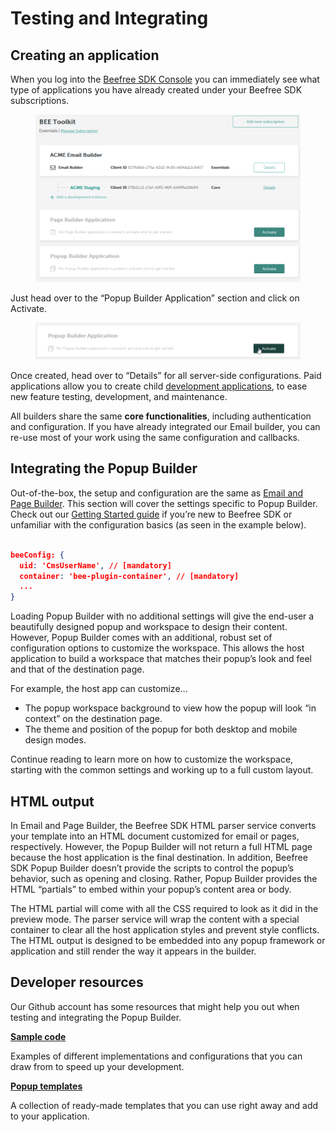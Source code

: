 # Testing and Integrating

## Creating an application <a href="#creating-an-application" id="creating-an-application"></a>

When you log into the [Beefree SDK Console](https://dam.beefree.io/devmain) you can immediately see what type of applications you have already created under your Beefree SDK subscriptions.

<figure><img src="../.gitbook/assets/firefox_2021-08-18_19.05.33.png" alt=""><figcaption></figcaption></figure>

Just head over to the “Popup Builder Application” section and click on Activate.

<figure><img src="../.gitbook/assets/2firefox_2021-08-18_19.07.52 (1).png" alt=""><figcaption></figcaption></figure>

Once created, head over to “Details” for all server-side configurations. Paid applications allow you to create child [development applications](../getting-started/development-applications.md), to ease new feature testing, development, and maintenance.

All builders share the same **core functionalities**, including authentication and configuration. If you have already integrated our Email builder, you can re-use most of your work using the same configuration and callbacks.

## Integrating the Popup Builder

Out-of-the-box, the setup and configuration are the same as [Email and Page Builder](../getting-started/installation/). This section will cover the settings specific to Popup Builder. Check out our [Getting Started guide](../getting-started/installation/) if you’re new to Beefree SDK or unfamiliar with the configuration basics (as seen in the example below).

```json

beeConfig: {
  uid: 'CmsUserName', // [mandatory]
  container: 'bee-plugin-container', // [mandatory]
  ...
}

```

Loading Popup Builder with no additional settings will give the end-user a beautifully designed popup and workspace to design their content. However, Popup Builder comes with an additional, robust set of configuration options to customize the workspace. This allows the host application to build a workspace that matches their popup’s look and feel and that of the destination page.

For example, the host app can customize…

* The popup workspace background to view how the popup will look “in context” on the destination page.
* The theme and position of the popup for both desktop and mobile design modes.

Continue reading to learn more on how to customize the workspace, starting with the common settings and working up to a full custom layout.

## HTML output <a href="#html-output" id="html-output"></a>

In Email and Page Builder, the Beefree SDK HTML parser service converts your template into an HTML document customized for email or pages, respectively. However, the Popup Builder will not return a full HTML page because the host application is the final destination. In addition, Beefree SDK Popup Builder doesn’t provide the scripts to control the popup’s behavior, such as opening and closing. Rather, Popup Builder provides the HTML “partials” to embed within your popup’s content area or body.

The HTML partial will come with all the CSS required to look as it did in the preview mode. The parser service will wrap the content with a special container to clear all the host application styles and prevent style conflicts. The HTML output is designed to be embedded into any popup framework or application and still render the way it appears in the builder.

## Developer resources <a href="#developer-resources" id="developer-resources"></a>

Our Github account has some resources that might help you out when testing and integrating the Popup Builder.

[**Sample code**](https://dam.beefree.io/pluginsamplecode)

Examples of different implementations and configurations that you can draw from to speed up your development.

[**Popup templates**](https://dam.beefree.io/popuptemplates)

A collection of ready-made templates that you can use right away and add to your application.
